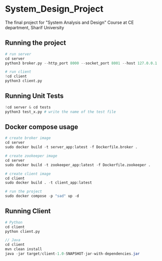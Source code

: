 # System_Design_Project
The final project for "System Analysis and Design" Course at CE department, Sharif University

## Running the project
```python
# run server
cd server
python3 broker.py --http_port 8000 --socket_port 8001 --host 127.0.0.1
```
```python
# run client
!cd client
python3 client.py
```
## Running Unit Tests
```python
!cd server & cd tests
python3 test_x.py # write the name of the test file
```
## Docker compose usage

```python
# create broker image
cd server
sudo docker build -t server_app:latest -f Dockerfile.broker .
```

```python
# create zookeeper image
cd server
sudo docker build -t zookeeper_app:latest -f Dockerfile.zookeeper .
```

```python
# create client image
cd client
sudo docker build . -t client_app:latest
```
```python
# run the project
sudo docker compose -p "sad" up -d
```

## Running Client
```python
# Python
cd client
python client.py
```
```java
// Java
cd client
mvn clean install
java -jar target/client-1.0-SNAPSHOT-jar-with-dependencies.jar
```

